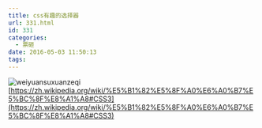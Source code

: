 ```yaml
---
title: css有趣的选择器
url: 331.html
id: 331
categories:
  - 票砸
date: 2016-05-03 11:50:13
tags:
---
```


![weiyuansuxuanzeqi](http://ic.h2y.net.cn/wp-content/uploads/2016/05/weiyuansuxuanzeqi.png) [https://zh.wikipedia.org/wiki/%E5%B1%82%E5%8F%A0%E6%A0%B7%E5%BC%8F%E8%A1%A8#CSS3](https://zh.wikipedia.org/wiki/%E5%B1%82%E5%8F%A0%E6%A0%B7%E5%BC%8F%E8%A1%A8#CSS3)